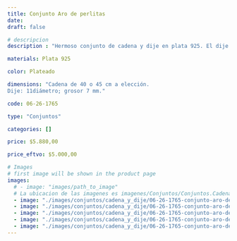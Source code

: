 ```yaml
---
title: Conjunto Aro de perlitas
date: 
draft: false

# descripcion
description : "Hermoso conjunto de cadena y dije en plata 925. El dije es un anillo pequeño con pequeñas perlas en todo su contorno. Muy delicado."

materials: Plata 925

color: Plateado

dimensions: "Cadena de 40 o 45 cm a elección.
Dije: 11diámetro; grosor 7 mm."

code: 06-26-1765

type: "Conjuntos"

categories: []

price: $5.880,00

price_eftvo: $5.000,00

# Images
# first image will be shown in the product page
images:
  # - image: "images/path_to_image"
  # La ubicacion de las imagenes es imagenes/Conjuntos/Conjuntos.Cadena y Dije/06-26-1765-conjunto-aro-de-perlitas
  - image: "./images/conjuntos/cadena_y_dije/06-26-1765-conjunto-aro-de-perlitas_a.jpg"
  - image: "./images/conjuntos/cadena_y_dije/06-26-1765-conjunto-aro-de-perlitas_b.jpg"
  - image: "./images/conjuntos/cadena_y_dije/06-26-1765-conjunto-aro-de-perlitas_c.jpg"
  - image: "./images/conjuntos/cadena_y_dije/06-26-1765-conjunto-aro-de-perlitas_d.jpg"
  - image: "./images/conjuntos/cadena_y_dije/06-26-1765-conjunto-aro-de-perlitas_e.jpg"
---
```

